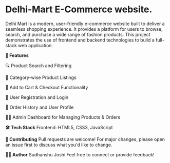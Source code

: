 # Delhi-Mart E-Commerce website.
Delhi Mart is a modern, user-friendly e-commerce website built to deliver a seamless shopping experience. It provides a platform for users to browse, search, and purchase a wide range of fashion products. This project demonstrates the use of frontend and backend technologies to build a full-stack web application.

**🚀 Features**

🔍 Product Search and Filtering

👕 Category-wise Product Listings

🛒 Add to Cart & Checkout Functionality

🔐 User Registration and Login

🧾 Order History and User Profile

🧑‍💼 Admin Dashboard for Managing Products & Orders


**🛠️ Tech Stack**
Frontend: HTML5, CSS3, JavaScript

**🙌 Contributing**
Pull requests are welcome! For major changes, please open an issue first to discuss what you'd like to change.

**👨‍💻 Author**
Sudhanshu Joshi
Feel free to connect or provide feedback!
